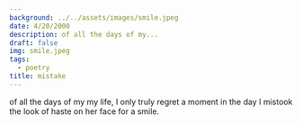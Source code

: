 ```yaml
---
background: ../../assets/images/smile.jpeg
date: 4/20/2000
description: of all the days of my...
draft: false
img: smile.jpeg
tags:
  - poetry
title: mistake
---
```


of all the days of my
my life, I only truly
regret a moment in
the day I mistook
the look of haste on
her face for a
smile.
